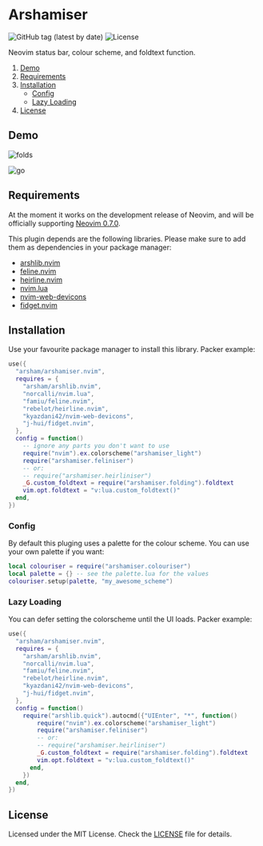# Arshamiser

![GitHub tag (latest by date)](https://img.shields.io/github/v/tag/arsham/arshamiser.nvim)
![License](https://img.shields.io/github/license/arsham/arshamiser.nvim)

Neovim status bar, colour scheme, and foldtext function.

1. [Demo](#demo)
2. [Requirements](#requirements)
3. [Installation](#installation)
   - [Config](#config)
   - [Lazy Loading](#lazy-loading)
4. [License](#license)

## Demo

![folds](https://user-images.githubusercontent.com/428611/148667078-25211d3c-116a-4c6f-938a-bb52b8bb1163.png)

![go](https://user-images.githubusercontent.com/428611/148667079-f441fc97-4157-4ed3-b2bb-81a64d358107.png)

## Requirements

At the moment it works on the development release of Neovim, and will be
officially supporting [Neovim 0.7.0](https://github.com/neovim/neovim/releases/tag/v0.7.0).

This plugin depends are the following libraries. Please make sure to add them
as dependencies in your package manager:

- [arshlib.nvim](https://github.com/arsham/arshlib.nvim)
- [feline.nvim](https://github.com/famiu/feline.nvim)
- [heirline.nvim](https://github.com/rebelot/heirline.nvim)
- [nvim.lua](https://github.com/norcalli/nvim.lua)
- [nvim-web-devicons](https://github.com/kyazdani42/nvim-web-devicons)
- [fidget.nvim](https://github.com/j-hui/fidget.nvim)

## Installation

Use your favourite package manager to install this library. Packer example:

```lua
use({
  "arsham/arshamiser.nvim",
  requires = {
    "arsham/arshlib.nvim",
    "norcalli/nvim.lua",
    "famiu/feline.nvim",
    "rebelot/heirline.nvim",
    "kyazdani42/nvim-web-devicons",
    "j-hui/fidget.nvim",
  },
  config = function()
    -- ignore any parts you don't want to use
    require("nvim").ex.colorscheme("arshamiser_light")
    require("arshamiser.feliniser")
    -- or:
    -- require("arshamiser.heirliniser")
    _G.custom_foldtext = require("arshamiser.folding").foldtext
    vim.opt.foldtext = "v:lua.custom_foldtext()"
  end,
})
```

### Config

By default this pluging uses a palette for the colour scheme. You can use your
own palette if you want:

```lua
local colouriser = require("arshamiser.colouriser")
local palette = {} -- see the palette.lua for the values
colouriser.setup(palette, "my_awesome_scheme")
```

### Lazy Loading

You can defer setting the colorscheme until the UI loads. Packer example:

```lua
use({
  "arsham/arshamiser.nvim",
  requires = {
    "arsham/arshlib.nvim",
    "norcalli/nvim.lua",
    "famiu/feline.nvim",
    "rebelot/heirline.nvim",
    "kyazdani42/nvim-web-devicons",
    "j-hui/fidget.nvim",
  },
  config = function()
    require("arshlib.quick").autocmd({"UIEnter", "*", function()
        require("nvim").ex.colorscheme("arshamiser_light")
        require("arshamiser.feliniser")
        -- or:
        -- require("arshamiser.heirliniser")
        _G.custom_foldtext = require("arshamiser.folding").foldtext
        vim.opt.foldtext = "v:lua.custom_foldtext()"
      end,
    })
  end,
})
```

## License

Licensed under the MIT License. Check the [LICENSE](./LICENSE) file for details.

<!--
vim: foldlevel=1
-->
